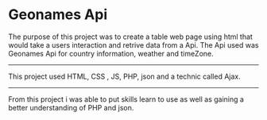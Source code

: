 # Geonames Api

The purpose of this project was to create a table web page using html that would take a users interaction and retrive data from a Api. The Api used was Geonames Api for country information, weather and timeZone.

--------------------------------------------------------------------------------------------

This project used HTML, CSS , JS, PHP, json and a technic called Ajax.

--------------------------------------------------------------------------------------------

From this project i was able to put skills learn to use as well as gaining a better understanding of PHP and json.

